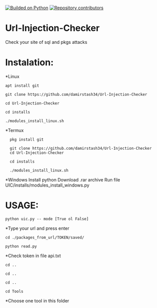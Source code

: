 [![Builded on Python](https://img.shields.io/badge/Builded%20on-Python-green.svg)](https://www.python.org/) [![Repository contributors](https://img.shields.io/badge/Repository-contributors-blue.svg)](https://GitHub.com/damirstash34/Url-Injection-Checker/graphs/contributors/)
# Url-Injection-Checker

Check your site of sql and pkgs attacks

# Instalation:

 *Linux
 ```
 apt install git
 
 git clone https://github.com/damirstash34/Url-Injection-Checker
 
 cd Url-Injection-Checker
 
 cd installs
 
 ./modules_install_linux.sh
```

 *Termux
```
  pkg install git
  
  git clone https://github.com/damirstash34/Url-Injection-Checker
  cd Url-Injection-Checker

  cd installs

  ./modules_install_linux.sh
```
 *Windows
  Install python
  Download .rar archive
  Run file UIC/installs/modules_install_windows.py
 
# USAGE:
```
python uic.py -- mode [True ol False]
```

*Type your url and press enter

```
cd ./packages_from_url/TOKEN/saved/
```

```
python read.py
```

*Check token in file api.txt
```
cd ..

cd ..

cd ..

cd Tools
```

*Choose one tool in this folder
